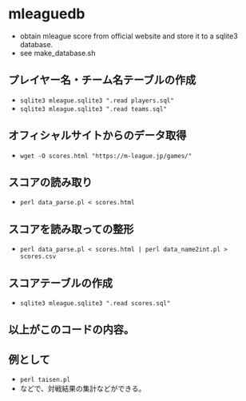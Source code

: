 # mleaguedb
* obtain mleague score from official website and store it to a sqlite3 database.
* see make_database.sh 
## プレイヤー名・チーム名テーブルの作成
* `sqlite3 mleague.sqlite3 ".read players.sql"`
* `sqlite3 mleague.sqlite3 ".read teams.sql"`
## オフィシャルサイトからのデータ取得
* `wget -O scores.html "https://m-league.jp/games/"`
## スコアの読み取り
* `perl data_parse.pl < scores.html`
## スコアを読み取っての整形
* `perl data_parse.pl < scores.html | perl data_name2int.pl > scores.csv`
## スコアテーブルの作成
* `sqlite3 mleague.sqlite3 ".read scores.sql"`
## 以上がこのコードの内容。
## 例として
* `perl taisen.pl` 
* などで、対戦結果の集計などができる。
